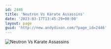 ```yaml
---
id: 2446
title: 'Neutron Vs Karate Assassins'
date: '2023-03-17T13:45:29+00:00'
layout: page
guid: 'http://new.andydixon.com/?page_id=2446'
---
```


![Neutron Vs Karate Assassins](https://i0.wp.com/assets.g8x2.ldn.idrivee2-23.com/posters/Neutron%20Vs%20Karate%20Assassins%2001.jpg?w=1200&ssl=1 "Neutron Vs Karate Assassins")